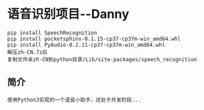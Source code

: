 # 语音识别项目--Danny

```shell
pip install SpeechRecognition
pip install pocketsphinx-0.1.15-cp37-cp37m-win_amd64.whl
pip install PyAudio-0.2.11-cp37-cp37m-win_amd64.whl
解压zh-CN.7z后
复制文件夹zh-CN到python目录/Lib/site-packages/speech_recognition
```
## 简介
    使用Python3实现的一个语音小助手，还处于开发阶段...